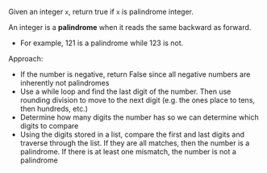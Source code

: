 
Given an integer `x`, return true if `x` is palindrome integer.

An integer is a **palindrome** when it reads the same backward as forward.

- For example, 121 is a palindrome while 123 is not.

Approach:
- If the number is negative, return False since all negative numbers are inherently not palindromes
- Use a while loop and find the last digit of the number. Then use rounding division to move to the next digit (e.g. the ones place to tens, then hundreds, etc.)
- Determine how many digits the number has so we can determine which digits to compare
- Using the digits stored in a list, compare the first and last digits and traverse through the list. If they are all matches, then the number is a palindrome. If there is at least one mismatch, the number is not a palindrome



